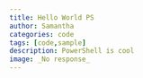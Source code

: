 ```yaml
---
title: Hello World PS
author: Samantha
categories: code
tags: [code,sample]
description: PowerShell is cool
image: _No response_
---
```

<script src="https://gist.github.com/shuerta0193/1f8cb1d5d297d4b56689ee0abf909714"></script>
